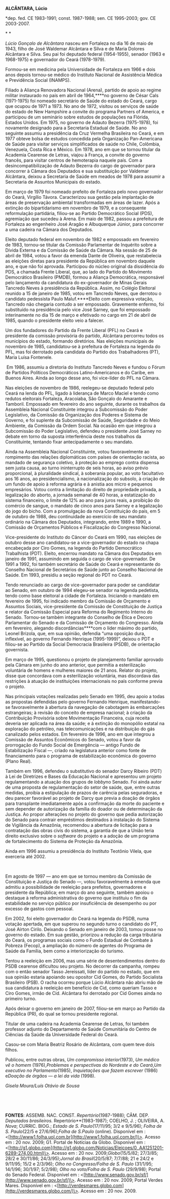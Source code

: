 **ALCÂNTARA, Lúcio**

\*dep. fed. CE 1983-1991; const. 1987-1988; sen. CE 1995-2003; gov. CE
2003-2007.

* *

*Lúcio Gonçalo de Alcântara* nasceu em Fortaleza no dia 16 de maio de
1943, filho de José Waldemar Alcântara e Silva e de Maria Dolores
Alcântara e Silva. Seu pai foi deputado federal (1954-1955), senador
(1963 e 1968-1975) e governador do Ceará (1978-1979).

Formou-se em medicina pela Universidade de Fortaleza em 1966 e dois anos
depois tornou-se médico do Instituto Nacional de Assistência Médica e
Previdência Social (INAMPS).

Filiado à Aliança Renovadora Nacional (Arena), partido de apoio ao
regime militar instaurado no país em abril de 1964,****no governo de
César Cals (1971-1975) foi nomeado secretário de Saúde do estado do
Ceará, cargo que ocupou de 1971 a 1973. No ano de 1972, visitou os
serviços de saúde do estado de New Hampshire a convite do programa
Partners of America, e participou de um seminário sobre estudos de
populações na Flórida, Estados Unidos. Em 1975, no governo de Adauto
Bezerra (1975-1978), foi novamente designado para a Secretaria Estadual
de Saúde. No ano seguinte assumiu a presidência da Cruz Vermelha
Brasileira no Ceará, e em 1977 obteve bolsa de estudos concedida pela
Organização Pan-Americana de Saúde para visitar serviços simplificados
de saúde no Chile, Colômbia, Venezuela, Costa Rica e México. Em 1978,
ano em que se tornou titular da Academia Cearense de Letras, viajou à
França, a convite do governo francês, para visitar centros de
hemoterapia naquele país. Com a desincompatibilização de Adauto Bezerra
do cargo de governador para concorrer à Câmara dos Deputados e sua
substituição por Valdemar Alcântara, deixou a Secretaria de Saúde em
meados de 1978 para assumir a Secretaria de Assuntos Municipais do
estado.

Em março de 1979 foi nomeado prefeito de Fortaleza pelo novo governador
do Ceará, Virgílio Távora. Caracterizou sua gestão pela implantação de
áreas de preservação ambiental transformadas em áreas de lazer. Após a
extinção do bipartidarismo em novembro de 1979, e a consequente
reformulação partidária, filiou-se ao Partido Democrático Social (PDS),
agremiação que sucedeu à Arena. Em maio de 1982, passou a prefeitura de
Fortaleza ao engenheiro José Aragão e Albuquerque Júnior, para concorrer
a uma cadeira na Câmara dos Deputados.

Eleito deputado federal em novembro de 1982 e empossado em fevereiro de
1983, tornou-se titular da Comissão Parlamentar de Inquérito sobre a
Dívida Externa e da Comissão de Saúde da Câmara. Na sessão de 25 de
abril de 1984, votou a favor da emenda Dante de Oliveira, que
restabelecia as eleições diretas para presidente da República em
novembro daquele ano, e que não foi aprovada. Participou do núcleo
original da dissidência do PDS, a chamada Frente Liberal, que, ao lado
do Partido do Movimento Democrático Brasileiro (PMDB), formou a Aliança
Democrática, responsável pelo lançamento da candidatura do ex-governador
de Minas Gerais Tancredo Neves à presidência da República. Assim, no
Colégio Eleitoral reunido a 15 de janeiro de 1985, votou em Tancredo
Neves, que derrotou o candidato pedessista Paulo Maluf.****Eleito com
expressiva votação, Tancredo não chegaria contudo a ser empossado.
Gravemente enfermo, foi substituído na presidência pelo vice José
Sarney, que foi empossado interinamente no dia 15 de março e efetivado
no cargo em 21 de abril de 1985, quando o presidente eleito veio a
falecer.

Um dos fundadores do Partido da Frente Liberal (PFL) no Ceará e
presidente da comissão provisória do partido, Alcântara percorreu todos
os municípios do estado, formando diretórios. Nas eleições municipais de
novembro de 1985, candidatou-se à prefeitura de Fortaleza na legenda do
PFL, mas foi derrotado pela candidata do Partido dos Trabalhadores (PT),
Maria Luísa Fontenele.

 Em 1986, assumiu a diretoria do Instituto Tancredo Neves e fundou o
Fórum de Partidos Políticos Democráticos Latino-Americanos e do Caribe,
em Buenos Aires. Ainda ao longo desse ano, foi vice-líder do PFL na
Câmara.

Nas eleições de novembro de 1986, reelegeu-se deputado federal pelo
Ceará na lenda do PFL, ligado à liderança de Marco Maciel e tendo como
redutos eleitorais Fortaleza, Aracoiaba, São Gonçalo do Amarante e
Tamboril. Empossado em fevereiro do ano seguinte, durante os trabalhos
da Assembleia Nacional Constituinte integrou a Subcomissão do Poder
Legislativo, da Comissão da Organização dos Poderes e Sistema de
Governo, e foi suplente da Subcomissão de Saúde, Seguridade e do Meio
Ambiente, da Comissão da Ordem Social. Na ocasião em que integrou a
Subcomissão do Poder Legislativo, defendeu o presidente José Sarney no
debate em torno da suposta interferência deste nos trabalhos da
Constituinte, tentando fixar antecipadamente o seu mandato.

Ainda na Assembleia Nacional Constituinte, votou favoravelmente ao
rompimento das relações diplomáticas com países de orientação racista,
ao mandado de segurança coletivo, à proteção ao emprego contra dispensa
sem justa causa, ao turno ininterrupto de seis horas, ao aviso prévio
proporcional, à pluralidade sindical, à soberania popular, ao voto
facultativo aos 16 anos, ao presidencialismo, à nacionalização do
subsolo, à criação de um fundo de apoio à reforma agrária e à anistia
aos micro e pequenos empresários. Votou contra a limitação do direito de
propriedade privada, a legalização do aborto, a jornada semanal de 40
horas, a estatização do sistema financeiro, o limite de 12% ao ano para
juros reais, a proibição do comércio de sangue, o mandato de cinco anos
para Sarney e a legalização do jogo do bicho. Com a promulgação da nova
Constituição do país, em 5 de outubro de 1988, deu continuidade ao
exercício de seu mandato ordinário na Câmara dos Deputados, integrando,
entre 1989 e 1990, a Comissão de Orçamentos Públicos e Fiscalização do
Congresso Nacional.

Vice-presidente do Instituto do Câncer do Ceará em 1990, nas eleições de
outubro desse ano candidatou-se a vice-governador do estado na chapa
encabeçada por Ciro Gomes, na legenda do Partido Democrático Trabalhista
(PDT). Eleito, encerrou mandato na Câmara dos Deputados em janeiro de
1991, assumindo em seguida o cargo de vice-governador. De 1991 a 1992,
foi também secretário de Saúde do Ceará e representante do Conselho
Nacional de Secretários de Saúde junto ao Conselho Nacional de Saúde. Em
1993, presidiu a seção regional do PDT no Ceará.

Tendo renunciado ao cargo de vice-governador para poder se candidatar ao
Senado, em outubro de 1994 elegeu-se senador na legenda pedetista, tendo
como base eleitoral a cidade de Fortaleza. Iniciando o mandato em
fevereiro de 1995, foi indicado membro da Comissão de Orçamento e
Assuntos Sociais, vice-presidente da Comissão de Constituição de Justiça
e relator da Comissão Especial para Reforma do Regimento Interno do
Senado. Tornou-se também integrante do Conselho de Ética e Decoro
Parlamentar do Senado e da Comissão de Orçamento do Congresso. Ainda em
fevereiro, alegando discordâncias****com o líder máximo do partido,
Leonel Brizola, que, em sua opinião, defendia “uma oposição dura,
inflexível, ao governo Fernando Henrique (1995-1999)”, deixou o PDT e
filiou-se ao Partido da Social Democracia Brasileira (PSDB), de
orientação governista.

Em março de 1995, questionou o projeto de planejamento familiar aprovado
pela Câmara em junho do ano anterior, que permitia a esterilização
voluntária de homens e mulheres maiores de 21 anos. Relator do projeto,
disse que concordava com a esterilização voluntária, mas discordava das
restrições à atuação de instituições internacionais no país conforme
previa o projeto.

Nas principais votações realizadas pelo Senado em 1995, deu apoio a
todas as propostas defendidas pelo governo Fernando Henrique,
manifestando-se favoravelmente à abertura da navegação de cabotagem às
embarcações estrangeiras; à revisão do conceito de empresa nacional; à
criação da Contribuição Provisória sobre Movimentação Financeira, cuja
receita deveria ser aplicada na área da saúde; e à extinção do monopólio
estatal na exploração do petróleo, nas telecomunicações e na
distribuição do gás canalizado pelos estados. Em fevereiro de 1996, ano
em que integrou a Comissão de Assuntos Econômicos do Senado, votou a
favor da prorrogação do Fundo Social de Emergência — antigo Fundo de
Estabilização Fiscal —, criado na legislatura anterior como fonte de
financiamento para o programa de estabilização econômica do governo
(Plano Real).

Também em 1996, defendeu o substitutivo do senador Darcy Ribeiro (PDT) à
Lei de Diretrizes e Bases da Educação Nacional e apresentou um projeto
regulamentando a atuação dos grupos de *lobby*no Senado. Foi ainda autor
de uma proposta de regulamentação do setor de saúde, que, entre outras
medidas, proibia a estipulação de prazos de carência pelas seguradoras,
e deu parecer favorável ao projeto de Darcy que previa a doação de
órgãos para transplante imediatamente após a confirmação da morte do
paciente e sem depender de autorização da família do doador ou de
determinação da Justiça. Ao propor alterações no projeto do governo que
pedia autorização do Senado para contrair empréstimos destinados à
instalação do Sistema de Vigilância da Amazônia, recomendou a abertura
de licitação para a contratação das obras civis do sistema, a garantia
de que a União teria direito exclusivo sobre o *software* do projeto e a
adoção de um programa de fortalecimento do Sistema de Proteção da
Amazônia.

Ainda em 1996 assumiu a presidência do Instituto Teotônio Vilela, que
exerceria até 2002.

 

Em agosto de 1997 — ano em que se tornou membro da Comissão de
Constituição e Justiça do Senado —, votou favoravelmente à emenda que
admitiu a possibilidade de reeleição para prefeitos, governadores e
presidente da República; em março do ano seguinte, também apoiou o
destaque à reforma administrativa do governo que instituiu o fim da
estabilidade no serviço público por insuficiência de desempenho ou por
excesso de gastos com pessoal.

Em 2002, foi eleito governador do Ceará na legenda do PSDB, numa votação
apertada, em que superou no segundo turno o candidato do PT, José Aírton
Cirilo. Deixando o Senado em janeiro de 2003, tomou posse no governo do
estado. Em sua gestão, priorizou a redução da carga tributária do Ceará,
os programas sociais como o Fundo Estadual de Combate à Pobreza (Fecop),
a ampliação do número de agentes do Programa de Saúde da Família, bem
como a interiorização do turismo.

Tentou a reeleição em 2006, mas uma série de desentendimentos dentro do
PSDB cearense dificultou seu projeto. No decorrer da campanha, rompeu
com o então senador Tasso Jereissati, líder do partido no estado, que em
sua opinião estaria apoiando seu opositor Cid Gomes, do Partido
Socialista Brasileiro (PSB). O racha ocorreu porque Lúcio Alcântara não
abriu mão de sua candidatura à reeleição em benefício de Cid, como
queriam Tasso e Ciro Gomes, irmão de Cid. Alcântara foi derrotado por
Cid Gomes ainda no primeiro turno.

Após deixar o governo em janeiro de 2007, filiou-se em março ao Partido
da República (PR), do qual se tornou presidente regional.

Titular de uma cadeira na Academia Cearense de Letras, foi também
professor adjunto do Departamento de Saúde Comunitária do Centro de
Ciências da Saúde da Universidade Federal do Ceará.

Casou-se com Maria Beatriz Rosário de Alcântara, com quem teve dois
filhos.

Publicou, entre outras obras, *Um compromisso interior*(1973), *Um
médico vê o homem* (1976),*Problemas e perspectivas do Nordeste e do
Ceará*,*Um executivo no Parlamento*(1985), *Inquietações que fazem
escrever* (1986) e*Doação de órgãos — a lei da vida* (1998).

*Gisela Moura/Luís Otávio de Sousa*

 

 

**FONTES**: ASSEMB. NAC. CONST. *Repertório*(1987-1988); CÂM. DEP.
*Deputados brasileiros.* Repertório**(1983-1987); COELHO, J. ; OLIVEIRA,
A. *Nova*; CURRIC. BIOG.; *Estado de S. Paulo*(17/11/95; 3/2 e 9/5/96);
*Folha de S. Paulo*(22/5 e 27/6/96);*Folha de S.Paulo* (online).
Disponível em :
\<[http://www1.folha.uol.com.br](http://www1.folha.uol.com.br/)\>.
Acesso em : 20 nov. 2009; G1. Portal de Notícias da Globo. Disponível em
:
\<[http://g1.globo.com](http://g1.globo.com/Noticias/Eleicoes/0,,AA1251201-6289-274,00.html)\>.
Acesso em : 20 nov. 2009;*Globo*(15/5/82; 27/3/85; 28/2 e 30/11/86;
24/3/95);*Jornal do Brasil*(20/5/87; 7/7/88; 21 e 24/2 e 9/11/95; 15/2 e
2/3/96); *Olho no Congresso/Folha de* *S. Paulo* (31/1/95; 14/1/96;
30/1/97; 5/2/98); *Olho no voto/Folha de* *S. Paulo* (29/9/98); Portal
do Senado Federal. Disponível em :
\<[http://www.senado.gov.br/sf/](http://www.senado.gov.br/sf/)\>. Acesso
em : 20 nov. 2009; Portal Verdes Mares. Disponível em :
\<[http://verdesmares.globo.com](http://verdesmares.globo.com/)\>.
Acesso em : 20 nov. 2009.

 

 

 

 

 

 

 
